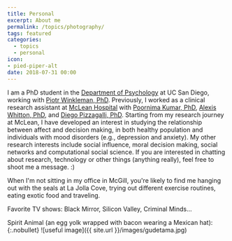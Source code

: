 ```yaml
---
title: Personal
excerpt: About me
permalink: /topics/photography/
tags: featured
categories:
  - topics
  - personal
icon:
- pied-piper-alt
date: 2018-07-31 00:00
---
```


I am a PhD student in the [Department of Psychology](https://psychology.ucsd.edu/) at UC San Diego, working with [Piotr Winkleman, PhD](http://psy2.ucsd.edu/~pwinkiel/). Previously, I worked as a clinical research assistant at [McLean Hospital](http://cdasr.mclean.harvard.edu/) with [Poornima Kumar, PhD](https://cdasr.mclean.harvard.edu/kumar/), [Alexis Whitton, PhD](https://alexiswhitton.org/), and [Diego Pizzagalli, PhD](https://cdasr.mclean.harvard.edu/pizzagalli/). Starting from my research journey at McLean, I have developed an interest in studying the relationship between affect and decision making, in both healthy population and individuals with mood disorders (e.g., depression and anxiety). My other research interests include social influence, moral decision making, social networks and computational social science. If you are interested in chatting about research, technology or other things (anything really), feel free to shoot me a message. :)

When I'm not sitting in my office in McGill, you're likely to find me hanging out with the seals at La Jolla Cove, trying out different exercise routines, eating exotic food and traveling.

Favorite TV shows: Black Mirror, Silicon Valley, Criminal Minds...

Spirit Animal (an egg yolk wrapped with bacon wearing a Mexican hat):
{:.nobullet}
![useful image]({{ site.url }}/images/gudetama.jpg)
